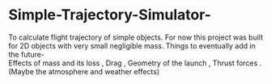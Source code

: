 # Simple-Trajectory-Simulator-
To calculate flight trajectory of simple objects. For now this project was built for 2D objects with very small negligible mass. Things to eventually add in the future-
<br> Effects of mass and its loss , Drag , Geometry of the launch , Thrust forces . (Maybe the atmosphere and weather effects)
